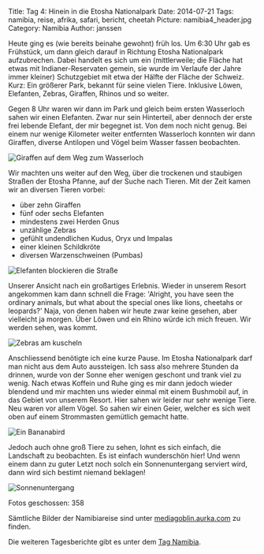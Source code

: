 Title: Tag 4: Hinein in die Etosha Nationalpark
Date: 2014-07-21
Tags: namibia, reise, afrika, safari, bericht, cheetah
Picture: namibia4_header.jpg
Category: Namibia
Author: janssen

Heute ging es (wie bereits beinahe gewohnt) früh los. Um 6:30 Uhr gab es Frühstück, um dann gleich darauf in Richtung Etosha Nationalpark aufzubrechen. Dabei handelt es sich um ein (mittlerweile; die Fläche hat etwas mit Indianer-Reservaten gemein, sie wurde im Verlaufe der Jahre immer kleiner) Schutzgebiet mit etwa der Hälfte der Fläche der Schweiz. Kurz: Ein größerer Park, bekannt für seine vielen Tiere. Inklusive Löwen, Elefanten, Zebras, Giraffen, Rhinos und so weiter.

Gegen 8 Uhr waren wir dann im Park und gleich beim ersten Wasserloch sahen wir einen Elefanten. Zwar nur sein Hinterteil, aber dennoch der erste frei lebende Elefant, der mir begegnet ist. Von dem noch nicht genug. Bei einem nur wenige Kilometer weiter entfernten Wasserloch konnten wir dann Giraffen, diverse Antilopen und Vögel beim Wasser fassen beobachten.

![Giraffen auf dem Weg zum Wasserloch](http://mediagoblin.aurka.com/mgoblin_media/media_entries/267/ABC2216.medium.jpg)

Wir machten uns weiter auf den Weg, über die trockenen und staubigen Straßen der Etosha Pfanne, auf der Suche nach Tieren. Mit der Zeit kamen wir an diversen Tieren vorbei:

* über zehn Giraffen
* fünf oder sechs Elefanten
* mindestens zwei Herden Gnus
* unzählige Zebras
* gefühlt undendlichen Kudus, Oryx und Impalas
* einer kleinen Schildkröte
* diversen Warzenschweinen (Pumbas)

![Elefanten blockieren die Straße](http://mediagoblin.aurka.com/mgoblin_media/media_entries/273/ABC2386.medium.jpg)

Unserer Ansicht nach ein großartiges Erlebnis. Wieder in unserem Resort angekommen kam dann schnell die Frage: 'Alright, you have seen the ordinary animals, but what about the special ones like lions, cheetahs or leopards?' Naja, von denen haben wir heute zwar keine gesehen, aber vielleicht ja morgen. Über Löwen und ein Rhino würde ich mich freuen. Wir werden sehen, was kommt.

![Zebras am kuscheln](http://mediagoblin.aurka.com/mgoblin_media/media_entries/272/ABC2429.medium.jpg)

Anschliessend benötigte ich eine kurze Pause. Im Etosha Nationalpark darf man nicht aus dem Auto aussteigen. Ich sass also mehrere Stunden da drinnen, wurde von der Sonne eher wenigen geschont und trank viel zu wenig. Nach etwas Koffein und Ruhe ging es mir dann jedoch wieder blendend und mir machten uns wieder einmal mit einem Bushmobil auf, in das Gebiet von unserem Resort. Hier sahen wir leider nur sehr wenige Tiere. Neu waren vor allem Vögel. So sahen wir einen Geier, welcher es sich weit oben auf einem Strommasten gemütlich gemacht hatte.

![Ein Bananabird](http://mediagoblin.aurka.com/mgoblin_media/media_entries/275/ABC2475.medium.jpg)

Jedoch auch ohne groß Tiere zu sehen, lohnt es sich einfach, die Landschaft zu beobachten. Es ist einfach wunderschön hier! Und wenn einem dann zu guter Letzt noch solch ein Sonnenuntergang serviert wird, dann wird sich bestimt niemand beklagen!

![Sonnenuntergang](http://mediagoblin.aurka.com/mgoblin_media/media_entries/274/ABC2496.medium.jpg)


Fotos geschossen: 358

Sämtliche Bilder der Namibiareise sind unter [mediagoblin.aurka.com](http://mediagoblin.aurka.com/mediagoblin/mg.fcgi/u/janssen/collection/namibia-2014/) zu finden.

Die weiteren Tagesberichte gibt es unter dem [Tag Namibia](http://blog.aurka.com/tag/namibia.html).
